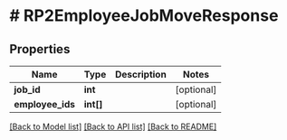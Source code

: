 # # RP2EmployeeJobMoveResponse

## Properties

Name | Type | Description | Notes
------------ | ------------- | ------------- | -------------
**job_id** | **int** |  | [optional]
**employee_ids** | **int[]** |  | [optional]

[[Back to Model list]](../../README.md#models) [[Back to API list]](../../README.md#endpoints) [[Back to README]](../../README.md)
